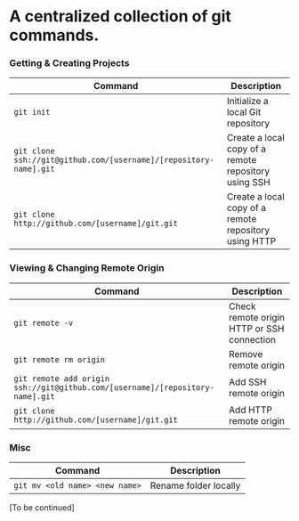A centralized collection of git commands. 
============

### Getting & Creating Projects

| Command | Description |
| ------- | ----------- |
| `git init` | Initialize a local Git repository |
| `git clone ssh://git@github.com/[username]/[repository-name].git` | Create a local copy of a remote repository using SSH |
| `git clone http://github.com/[username]/git.git` | Create a local copy of a remote repository using HTTP |

### Viewing & Changing Remote Origin 

| Command | Description |
| ------- | ----------- |
| `git remote -v` | Check remote origin HTTP or SSH connection |
| `git remote rm origin` | Remove remote origin |
| `git remote add origin ssh://git@github.com/[username]/[repository-name].git` | Add SSH remote origin |
| `git clone http://github.com/[username]/git.git` | Add HTTP remote origin |

### Misc 

| Command | Description |
| ------- | ----------- |
| `git mv <old name> <new name>` | Rename folder locally |


[To be continued] 
